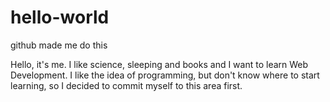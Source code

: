 # hello-world
github made me do this

Hello, it's me. I like science, sleeping and books and I want to 
learn Web Development. I like the idea of programming, but don't know
where to start learning, so I decided to commit myself to this area first.
